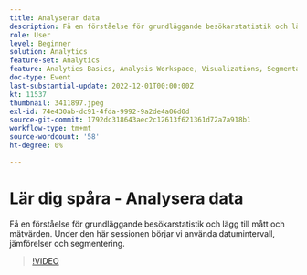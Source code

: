 ```yaml
---
title: Analyserar data
description: Få en förståelse för grundläggande besökarstatistik och lägg till mått och mätvärden. Under den här sessionen börjar vi använda datumintervall, jämförelser och segmentering.
role: User
level: Beginner
solution: Analytics
feature-set: Analytics
feature: Analytics Basics, Analysis Workspace, Visualizations, Segmentation, Metrics
doc-type: Event
last-substantial-update: 2022-12-01T00:00:00Z
kt: 11537
thumbnail: 3411897.jpeg
exl-id: 74e430ab-dc91-4fda-9992-9a2de4a06d0d
source-git-commit: 1792dc318643aec2c12613f621361d72a7a918b1
workflow-type: tm+mt
source-wordcount: '58'
ht-degree: 0%

---
```


# Lär dig spåra - Analysera data

Få en förståelse för grundläggande besökarstatistik och lägg till mått och mätvärden. Under den här sessionen börjar vi använda datumintervall, jämförelser och segmentering.

>[!VIDEO](https://video.tv.adobe.com/v/3411897/?quality=12&learn=on)
